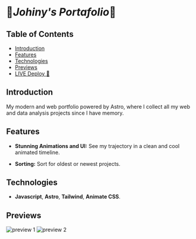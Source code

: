 # 💼***Johiny's Portafolio***💼

## Table of Contents

-   [Introduction](#introduction)
-   [Features](#features)
-   [Technologies](#features)
-   [Previews](#previews)
-   [LIVE Deploy 🚀](https://www.johiny.dev/)

## Introduction

My modern and web portfolio powered by Astro, where I collect all my web and data analysis projects since I have memory.

## Features

-   **Stunning Animations and UI:** See my trajectory in a clean and cool animated timeline.
    
-   **Sorting:** Sort for oldest or newest projects.
## Technologies
-  **Javascript**, **Astro**, **Tailwind**, **Animate CSS**.
    
## Previews
![preview 1](https://github.com/johiny/gif_gallery/blob/main/johiny_portafolio_1.gif?raw=true)
![preview 2](https://github.com/johiny/gif_gallery/blob/main/johiny_portafolio_2.gif?raw=true)
